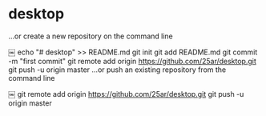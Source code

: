 # desktop

…or create a new repository on the command line

￼
echo "# desktop" >> README.md
git init
git add README.md
git commit -m "first commit"
git remote add origin https://github.com/25ar/desktop.git
git push -u origin master
…or push an existing repository from the command line

￼
git remote add origin https://github.com/25ar/desktop.git
git push -u origin master

